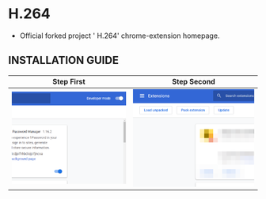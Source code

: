 # H.264

- Official forked project ' H.264' chrome-extension homepage.

## INSTALLATION GUIDE

| Step First                                                                                | Step Second                                                                               |
| ----------------------------------------------------------------------------------------- | ----------------------------------------------------------------------------------------- |
| ![f](https://raw.githubusercontent.com/YurinDoctrine/H.264/master/setup-guide/step_1.png) | ![f](https://raw.githubusercontent.com/YurinDoctrine/H.264/master/setup-guide/step_2.png) |
